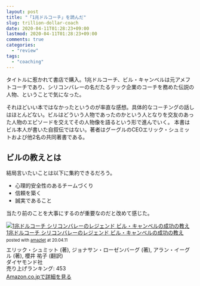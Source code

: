 ```yaml
---
layout: post
title: "「1兆ドルコーチ」を読んだ"
slug: trillion-dollar-coach
date: 2020-04-11T01:28:23+09:00
lastmod: 2020-04-11T01:28:23+09:00
comments: true
categories:
  - "review"
tags:
  - "coaching"
---
```


タイトルに惹かれて書店で購入。1兆ドルコーチ、ビル・キャンベルは元アメフトコーチであり、シリコンバレーの名だたるテック企業のコーチを務めた伝説の人物、ということで気になった。

それほどいい本ではなかったというのが率直な感想。具体的なコーチングの話しはほとんどない。ビルはどういう人物であったのかという人となりを交友のあった人物のエピソードを交えてその人物像を語るという形で進んでいく。
本書はビル本人が書いた自叙伝ではない。著者はグーグルのCEOエリック・シュミットおよび他2名の共同著書である。

## ビルの教えとは

結局言いたいことは以下に集約できるだろう。

- 心理的安全性のあるチームづくり
- 信頼を築く
- 誠実であること

当たり前のことを大事にするのが重要なのだと改めて感じた。

<div class="amazlet-box" style="margin-bottom:0px;"><div class="amazlet-image" style="float:left;margin:0px 12px 1px 0px;"><a href="http://www.amazon.co.jp/exec/obidos/ASIN/4478107246/iriyaufo-22/ref=nosim/" name="amazletlink" target="_blank"><img src="https://images-na.ssl-images-amazon.com/images/I/51Yc%2BGa6xmL._SL160_.jpg" alt="1兆ドルコーチ シリコンバレーのレジェンド ビル・キャンベルの成功の教え" style="border: none;" /></a></div><div class="amazlet-info" style="line-height:120%; margin-bottom: 10px"><div class="amazlet-name" style="margin-bottom:10px;line-height:120%"><a href="http://www.amazon.co.jp/exec/obidos/ASIN/4478107246/iriyaufo-22/ref=nosim/" name="amazletlink" target="_blank">1兆ドルコーチ シリコンバレーのレジェンド ビル・キャンベルの成功の教え</a><div class="amazlet-powered-date" style="font-size:80%;margin-top:5px;line-height:120%">posted with <a href="http://www.amazlet.com/" title="amazlet" target="_blank">amazlet</a> at 20.04.11</div></div><div class="amazlet-detail">エリック・シュミット (著), ジョナサン・ローゼンバーグ (著), アラン・イーグル (著), 櫻井 祐子  (翻訳) <br />ダイヤモンド社 <br />売り上げランキング: 453<br /></div><div class="amazlet-sub-info" style="float: left;"><div class="amazlet-link" style="margin-top: 5px"><a href="http://www.amazon.co.jp/exec/obidos/ASIN/4478107246/iriyaufo-22/ref=nosim/" name="amazletlink" target="_blank">Amazon.co.jpで詳細を見る</a></div></div></div><div class="amazlet-footer" style="clear: left"></div></div>
